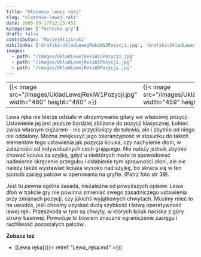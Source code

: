 ```yaml
---
title: "Ułożenie lewej ręki"
slug: "ulozenie-lewej-reki"
date: 2005-09-17T12:25:45Z
kategorie: ['Technika gry']
draft: false
contributor: 'MaciejBlizinski'
wikilinks: ['Grafika:UkladLewejRekiW12Pozycji.jpg', 'Grafika:UkladLewejRekiW1Pozycji.jpg', 'Grafika:UkladLewejRekiW5Pozycji.jpg', 'Lewa_r%C4%99ka']
images:
  - path: "/images/UkladLewejRekiW12Pozycji.jpg"
  - path: "/images/UkladLewejRekiW1Pozycji.jpg"
  - path: "/images/UkladLewejRekiW5Pozycji.jpg"
---
```

|                                                         |                                                         |                                                          |
| ------------------------------------------------------- | ------------------------------------------------------- | -------------------------------------------------------- |
| {{< image src="/images/UkladLewejRekiW1Pozycji.jpg" width="460" height="480" >}} | {{< image src="/images/UkladLewejRekiW5Pozycji.jpg" width="459" height="480" >}} | {{< image src="/images/UkladLewejRekiW12Pozycji.jpg" width="458" height="480" >}} |

Lewa ręka nie bierze udziału w utrzymywaniu gitary we właściwej pozycji.
Ustawienie jej jest jeszcze bardziej zbliżone do pozycji klasycznej.
Łokieć zwisa własnym ciężarem - nie przyciśnięty do tułowia, ale i
zbytnio od niego nie oddalony. Można zwiększyć jego tolerancyjność w
stosunku do takich elementów tego ustawienia jak pozycja kciuka, czy
nachylenie dłoni, w zależności od indywidualnych cech grającego. Nie
należy jednak zbytnio chować kciuka za szyjkę, gdyż u niektórych może to
spowodować nadmierne skręcenie przegubu i osłabienie tym sprawności
dłoni, ale nie należy także wystawiać kciuka wysoko nad szyjkę, bo
skraca się w ten sposób zasięg palców w operowaniu na gryfie. (Patrz
foto str 39).

Jest tu pewna ogólna zasada, niezależna od powyższych opisów. Lewa dłoń
w trakcie gry nie powinna zmieniać swego zasadniczego ustawienia przy
zmianach pozycji, czy jakichś wyjątkowych chwytach. Musimy mieć to na
uwadze, jeśli chcemy uzyskać dużą szybkość i łatwą operatywność lewej
ręki. Przeszkoda w tym są chwyty, w których kciuk naciska z góry struny
basowej. Powoduje to bowiem znaczne ograniczenie zasięgu i ruchliwość
pozostałych palców.



**Zobacz też**

  - [Lewa ręka]({{< relref "Lewa_ręka.md" >}})
